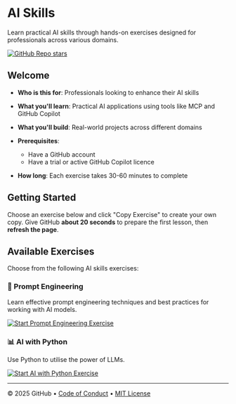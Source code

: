 # AI Skills

Learn practical AI skills through hands-on exercises designed for professionals across various domains.

<a href="https://github.com/anton-roos/ai-skills" target="_blank" rel="noopener noreferrer">
  <img src="https://img.shields.io/github/stars/anton-roos/ai-skills" alt="GitHub Repo stars">
</a>

## Welcome

- **Who is this for**: Professionals looking to enhance their AI skills
- **What you'll learn**: Practical AI applications using tools like MCP and GitHub Copilot
- **What you'll build**: Real-world projects across different domains
- **Prerequisites**:
  - Have a GitHub account
  - Have a trial or active GitHub Copilot licence

- **How long**: Each exercise takes 30-60 minutes to complete

## Getting Started

Choose an exercise below and click "Copy Exercise" to create your own copy. Give GitHub **about 20 seconds** to prepare the first lesson, then **refresh the page**.

## Available Exercises

Choose from the following AI skills exercises:

### 🤖 Prompt Engineering
Learn effective prompt engineering techniques and best practices for working with AI models.

[![Start Prompt Engineering Exercise](https://img.shields.io/badge/prompt%20engineering-start-e64600?style=for-the-badge&logo=github&labelColor=442359)](https://github.com/new?template_owner=anton-roos&template_name=prompt-engineering&owner=%40me&name=ai-skills-prompt-engineering&description=Exercise:+Prompt%20Engineering%20with%20AI&visibility=public)

### 📊 AI with Python  
Use Python to utilise the power of LLMs.

[![Start AI with Python Exercise](https://img.shields.io/badge/ai%20with%20python-start-e64600?style=for-the-badge&logo=github&labelColor=442359)](https://github.com/new?template_owner=anton-roos&template_name=ai-with-python&owner=%40me&name=ai-skills-ai-with-python&description=Exercise:+AI%20with%20Python&visibility=public)

---

&copy; 2025 GitHub &bull; [Code of Conduct](https://www.contributor-covenant.org/version/2/1/code_of_conduct/code_of_conduct.md) &bull; [MIT License](https://gh.io/mit)

